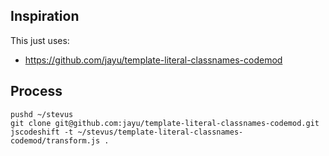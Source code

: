 ## Inspiration

This just uses:

- https://github.com/jayu/template-literal-classnames-codemod

## Process

```
pushd ~/stevus
git clone git@github.com:jayu/template-literal-classnames-codemod.git
jscodeshift -t ~/stevus/template-literal-classnames-codemod/transform.js .
```
